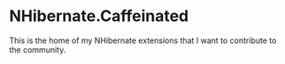 NHibernate.Caffeinated
======================

This is the home of my NHibernate extensions that I want to contribute to the community.
